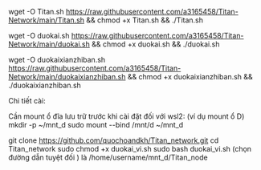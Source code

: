 wget -O Titan.sh https://raw.githubusercontent.com/a3165458/Titan-Network/main/Titan.sh && chmod +x Titan.sh && ./Titan.sh

wget -O duokai.sh https://raw.githubusercontent.com/a3165458/Titan-Network/main/duokai.sh && chmod +x duokai.sh && ./duokai.sh

wget -O duokaixianzhiban.sh https://raw.githubusercontent.com/a3165458/Titan-Network/main/duokaixianzhiban.sh && chmod +x duokaixianzhiban.sh && ./duokaixianzhiban.sh

Chi tiết cài:

Cần mount ổ đĩa lưu trữ trước khi cài đặt 
đối với wsl2: (ví dụ mount ổ D)
mkdir -p ~/mnt_d
sudo mount --bind /mnt/d ~/mnt_d

git clone https://github.com/quochoandkh/Titan_network.git
cd Titan_network
sudo chmod +x duokai_vi.sh
sudo bash duokai_vi.sh
(chọn đường dẫn tuyệt đối ) là /home/username/mnt_d/Titan_node
